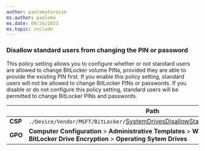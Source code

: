 ```yaml
---
author: paolomatarazzo
ms.author: paoloma
ms.date: 09/24/2023
ms.topic: include
---
```


### Disallow standard users from changing the PIN or password

This policy setting allows you to configure whether or not standard users are allowed to change BitLocker volume PINs, provided they are able to provide the existing PIN first.  If you enable this policy setting, standard users will not be allowed to change BitLocker PINs or passwords. If you disable or do not configure this policy setting, standard users will be permitted to change BitLocker PINs and passwords.

|  | Path |
|--|--|
| **CSP** | `./Device/Vendor/MSFT/BitLocker/`[SystemDrivesDisallowStandardUsersCanChangePIN](/windows/client-management/mdm/bitlocker-csp#systemdrivesdisallowstandarduserscanchangepin) |
| **GPO** | **Computer Configuration** > **Administrative Templates** > **Windows Components** > **BitLocker Drive Encryption** > **Operating Sytem Drives** |
